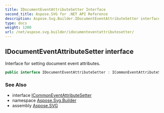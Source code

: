 ```yaml
---
title: IDocumentEventAttributeSetter Interface
second_title: Aspose.SVG for .NET API Reference
description: Aspose.Svg.Builder.IDocumentEventAttributeSetter interface. Interface for setting document event attributes
type: docs
weight: 1200
url: /net/aspose.svg.builder/idocumenteventattributesetter/
---
```

## IDocumentEventAttributeSetter interface

Interface for setting document event attributes.

```csharp
public interface IDocumentEventAttributeSetter : ICommonEventAttributeSetter
```

### See Also

* interface [ICommonEventAttributeSetter](../icommoneventattributesetter/)
* namespace [Aspose.Svg.Builder](../../aspose.svg.builder/)
* assembly [Aspose.SVG](../../)
